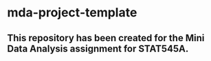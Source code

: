 # mda-project-template
## This repository has been created for the Mini Data Analysis assignment for STAT545A. 
